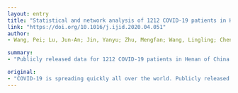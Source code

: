 ```yaml
---
layout: entry
title: "Statistical and network analysis of 1212 COVID-19 patients in Henan, China"
link: "https://doi.org/10.1016/j.ijid.2020.04.051"
author:
- Wang, Pei; Lu, Jun-An; Jin, Yanyu; Zhu, Mengfan; Wang, Lingling; Chen, Shunjie

summary:
- "Publicly released data for 1212 COVID-19 patients in Henan of China was analyzed in this paper. The estimated average, mode and median incubation periods are 7.4, 4 and 7 days. 208 cases were clustering infected and various people's Hospitals are the main force in treating the epidemic. State transition diagram can well explore the epidemic stages of emerging infectious disease. We suggest strong measures may be still needed for a period of time, since approximately 7."

original:
- "COVID-19 is spreading quickly all over the world. Publicly released data for 1212 COVID-19 patients in Henan of China was analyzed in this paper. METHODS: Various statistical and network analysis methods were employed. RESULTS: We found that COVID-19 patients show gender (55% vs 45%) and age (81% aged between 21 and 60) preferences, possible causes were explored; The estimated average, mode and median incubation periods are 7.4, 4 and 7 days; Incubation periods of 92% patients were no more than 14 days; The epidemic in Henan has undergone three stages and showed high correlations with the numbers of patients recently return from Wuhan; Network analysis revealed that 208 cases were clustering infected and various people's Hospitals are the main force in treating COVID-19. CONCLUSIONS: The incubation period was statistical estimated and the proposed state transition diagram can well explore the epidemic stages of emerging infectious disease. We suggest that though the quarantine measures are gradually at work, strong measures might be still needed for a period of time, since approximately 7.45% patients may have very long incubation periods. Migrant workers or college students are with high risk. State transition diagram can help us to recognize the time-phased nature of epidemic. Our investigations have implications for the prevention and control of COVID-19 in other regions of the world."
---
```


